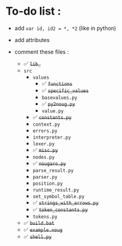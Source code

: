 # To-do list :
* add `var id, id2 = *, *2` (like in python)
* add attributes

* comment these files :
  * ✅ ~~`lib_`~~
  * `src`
    * `values`
      * ✅ ~~`functions`~~
      * ✅ ~~`specific_values`~~
      * `basevalues.py`
      * ✅ ~~`py2noug.py`~~
      * `value.py`
    * ✅ ~~`constants.py`~~
    * `context.py`
    * `errors.py`
    * `interpreter.py`
    * `lexer.py`
    * ✅ ~~`misc.py`~~
    * `nodes.py`
    * ✅ ~~`nougaro.py`~~
    * `parse_result.py`
    * `parser.py`
    * `position.py`
    * `runtime_result.py`
    * `set_symbol_table.py`
    * ✅ ~~`strings_with_arrows.py`~~
    * ✅ ~~`token_constants.py`~~
    * `tokens.py`
  * ✅ ~~`build.bat`~~
  * ✅ ~~`example.noug`~~
  * ✅ ~~`shell.py`~~
